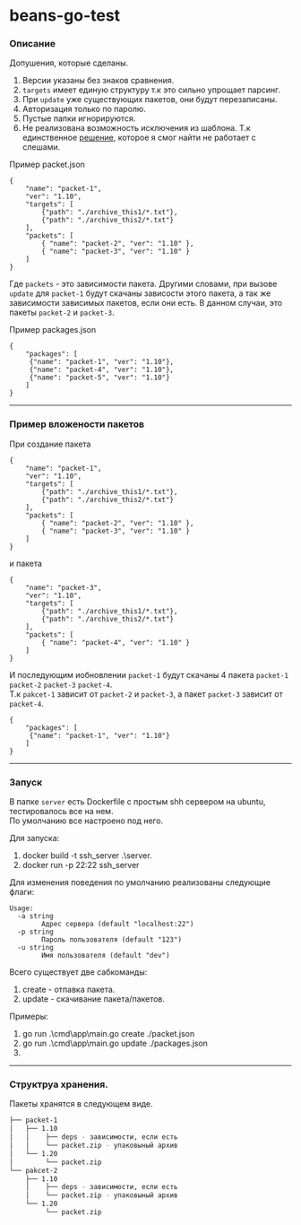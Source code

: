 # beans-go-test
### Описание

Допушения, которые сделаны.
 1. Версии указаны без знаков сравнения.
 2. `targets` имеет единую структуру т.к это сильно упрощает парсинг.
 3. При `update` уже существующих пакетов, они будут перезаписаны.
 4. Авторизация только по паролю.
 5. Пустые папки игнорируются.
 6. Не реализована возможность исключения из шаблона. Т.к единственное [решение](https://github.com/gobwas/glob), которое я смог найти не работает с слешами.

Пример packet.json  
```
{
	"name": "packet-1",
	"ver": "1.10",
	"targets": [
		{"path": "./archive_this1/*.txt"},
		{"path": "./archive_this2/*.txt"}
	],
	"packets": [
		{ "name": "packet-2", "ver": "1.10" },
		{ "name": "packet-3", "ver": "1.10" }
	]
}
``` 
Где `packets` - это зависимости пакета. Другими словами, при вызове `update` для `packet-1` будут скачаны зависости этого пакета, а так же зависимости зависимых пакетов, если они есть. В данном случаи, это пакеты `packet-2` и `packet-3`.

Пример packages.json
```
{
	"packages": [
	 {"name": "packet-1", "ver": "1.10"},
	 {"name": "packet-4", "ver": "1.10"},
	 {"name": "packet-5", "ver": "1.10"}
	]
}
```

-----
### Пример вложености пакетов
При создание пакета 
```
{
	"name": "packet-1",
	"ver": "1.10",
	"targets": [
		{"path": "./archive_this1/*.txt"},
		{"path": "./archive_this2/*.txt"}
	],
	"packets": [
		{ "name": "packet-2", "ver": "1.10" },
		{ "name": "packet-3", "ver": "1.10" }
	]
}
``` 
и пакета
```
{
	"name": "packet-3",
	"ver": "1.10",
	"targets": [
		{"path": "./archive_this1/*.txt"},
		{"path": "./archive_this2/*.txt"}
	],
	"packets": [
		{ "name": "packet-4", "ver": "1.10" }
	]
}
``` 

И последующим иобновлении `packet-1` будут скачаны 4 пакета `packet-1` `packet-2` `packet-3` `packet-4`.   
Т.к `pakcet-1` зависит от `packet-2` и `packet-3`, а пакет `packet-3` зависит от `packet-4`.
```
{
	"packages": [
	 {"name": "packet-1", "ver": "1.10"}
	]
}
```

-----
### Запуск

В папке `server` есть Dockerfile с простым shh сервером на ubuntu, тестировалось все на нем.  
По умолчанию все настроено под него.
 
Для запуска: 
 1. docker build -t ssh_server .\server\.
 2. docker run -p 22:22 ssh_server


Для изменения поведения по умолчанию реализованы следующие флаги:
```
Usage:
  -a string
        Адрес сервера (default "localhost:22")
  -p string
        Пароль пользователя (default "123")
  -u string
        Имя пользователя (default "dev")
```
Всего существует две сабкоманды:
 1. create - отпавка пакета.
 2. update - скачивание пакета/пакетов.

Примеры: 
 1. go run .\cmd\app\main.go create ./packet.json
 2. go run .\cmd\app\main.go update ./packages.json
 3. 
-----
### Структруа хранения.
Пакеты хранятся в следующем виде.
```bash
├── packet-1
│   ├── 1.10
│   │	 ├── deps - зависимости, если есть
│   │	 └── packet.zip - упаковыный архив
│   └── 1.20
│   	 └── packet.zip	 
└── pakcet-2
    ├── 1.10
    │	 ├── deps - зависимости, если есть
    │	 └── packet.zip - упаковыный архив
    └── 1.20
         └── packet.zip	
```

